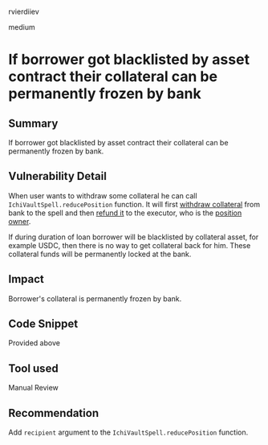 rvierdiiev

medium

# If borrower got blacklisted by asset contract their collateral can be permanently frozen by bank

## Summary
If borrower got blacklisted by asset contract their collateral can be permanently frozen by bank.
## Vulnerability Detail
When user wants to withdraw some collateral he can call `IchiVaultSpell.reducePosition` function.
It will first [withdraw collateral](https://github.com/sherlock-audit/2023-02-blueberry/blob/main/contracts/spell/IchiVaultSpell.sol#L271) from bank to the spell and then [refund it](https://github.com/sherlock-audit/2023-02-blueberry/blob/main/contracts/spell/BasicSpell.sol#L59) to the executor, who is the [position owner](https://github.com/sherlock-audit/2023-02-blueberry/blob/main/contracts/BlueBerryBank.sol#L121).

If during duration of loan borrower will be blacklisted by collateral asset, for example USDC, then there is no way to get collateral back for him. These collateral funds will be permanently locked at the bank.
## Impact
Borrower's collateral is permanently frozen by bank.
## Code Snippet
Provided above
## Tool used

Manual Review

## Recommendation
Add `recipient` argument to the `IchiVaultSpell.reducePosition` function.